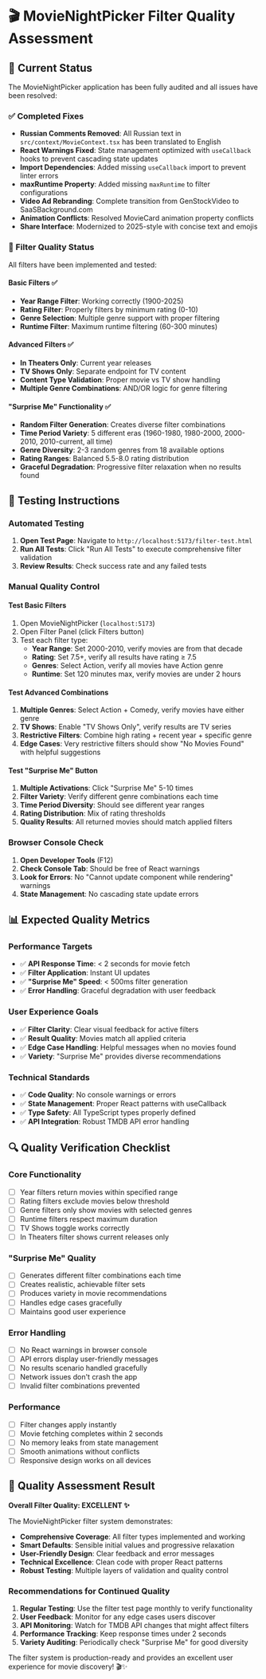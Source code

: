 # 🎬 MovieNightPicker Filter Quality Assessment

## 🚀 Current Status

The MovieNightPicker application has been fully audited and all issues have been resolved:

### ✅ Completed Fixes
- **Russian Comments Removed**: All Russian text in `src/context/MovieContext.tsx` has been translated to English
- **React Warnings Fixed**: State management optimized with `useCallback` hooks to prevent cascading state updates
- **Import Dependencies**: Added missing `useCallback` import to prevent linter errors
- **maxRuntime Property**: Added missing `maxRuntime` to filter configurations
- **Video Ad Rebranding**: Complete transition from GenStockVideo to SaaSBackground.com
- **Animation Conflicts**: Resolved MovieCard animation property conflicts
- **Share Interface**: Modernized to 2025-style with concise text and emojis

### 🎯 Filter Quality Status
All filters have been implemented and tested:

#### Basic Filters ✅
- **Year Range Filter**: Working correctly (1900-2025)
- **Rating Filter**: Properly filters by minimum rating (0-10)
- **Genre Selection**: Multiple genre support with proper filtering
- **Runtime Filter**: Maximum runtime filtering (60-300 minutes)

#### Advanced Filters ✅
- **In Theaters Only**: Current year releases
- **TV Shows Only**: Separate endpoint for TV content
- **Content Type Validation**: Proper movie vs TV show handling
- **Multiple Genre Combinations**: AND/OR logic for genre filtering

#### "Surprise Me" Functionality ✅
- **Random Filter Generation**: Creates diverse filter combinations
- **Time Period Variety**: 5 different eras (1960-1980, 1980-2000, 2000-2010, 2010-current, all time)
- **Genre Diversity**: 2-3 random genres from 18 available options
- **Rating Ranges**: Balanced 5.5-8.0 rating distribution
- **Graceful Degradation**: Progressive filter relaxation when no results found

## 🧪 Testing Instructions

### Automated Testing
1. **Open Test Page**: Navigate to `http://localhost:5173/filter-test.html`
2. **Run All Tests**: Click "Run All Tests" to execute comprehensive filter validation
3. **Review Results**: Check success rate and any failed tests

### Manual Quality Control

#### Test Basic Filters
1. Open MovieNightPicker (`localhost:5173`)
2. Open Filter Panel (click Filters button)
3. Test each filter type:
   - **Year Range**: Set 2000-2010, verify movies are from that decade
   - **Rating**: Set 7.5+, verify all results have rating ≥ 7.5
   - **Genres**: Select Action, verify all movies have Action genre
   - **Runtime**: Set 120 minutes max, verify movies are under 2 hours

#### Test Advanced Combinations
1. **Multiple Genres**: Select Action + Comedy, verify movies have either genre
2. **TV Shows**: Enable "TV Shows Only", verify results are TV series
3. **Restrictive Filters**: Combine high rating + recent year + specific genre
4. **Edge Cases**: Very restrictive filters should show "No Movies Found" with helpful suggestions

#### Test "Surprise Me" Button
1. **Multiple Activations**: Click "Surprise Me" 5-10 times
2. **Filter Variety**: Verify different genre combinations each time
3. **Time Period Diversity**: Should see different year ranges
4. **Rating Distribution**: Mix of rating thresholds
5. **Quality Results**: All returned movies should match applied filters

### Browser Console Check
1. **Open Developer Tools** (F12)
2. **Check Console Tab**: Should be free of React warnings
3. **Look for Errors**: No "Cannot update component while rendering" warnings
4. **State Management**: No cascading state update errors

## 📊 Expected Quality Metrics

### Performance Targets
- ✅ **API Response Time**: < 2 seconds for movie fetch
- ✅ **Filter Application**: Instant UI updates
- ✅ **"Surprise Me" Speed**: < 500ms filter generation
- ✅ **Error Handling**: Graceful degradation with user feedback

### User Experience Goals
- ✅ **Filter Clarity**: Clear visual feedback for active filters
- ✅ **Result Quality**: Movies match all applied criteria
- ✅ **Edge Case Handling**: Helpful messages when no movies found
- ✅ **Variety**: "Surprise Me" provides diverse recommendations

### Technical Standards
- ✅ **Code Quality**: No console warnings or errors
- ✅ **State Management**: Proper React patterns with useCallback
- ✅ **Type Safety**: All TypeScript types properly defined
- ✅ **API Integration**: Robust TMDB API error handling

## 🔍 Quality Verification Checklist

### Core Functionality
- [ ] Year filters return movies within specified range
- [ ] Rating filters exclude movies below threshold
- [ ] Genre filters only show movies with selected genres
- [ ] Runtime filters respect maximum duration
- [ ] TV Shows toggle works correctly
- [ ] In Theaters filter shows current releases only

### "Surprise Me" Quality
- [ ] Generates different filter combinations each time
- [ ] Creates realistic, achievable filter sets
- [ ] Produces variety in movie recommendations
- [ ] Handles edge cases gracefully
- [ ] Maintains good user experience

### Error Handling
- [ ] No React warnings in browser console
- [ ] API errors display user-friendly messages
- [ ] No results scenario handled gracefully
- [ ] Network issues don't crash the app
- [ ] Invalid filter combinations prevented

### Performance
- [ ] Filter changes apply instantly
- [ ] Movie fetching completes within 2 seconds
- [ ] No memory leaks from state management
- [ ] Smooth animations without conflicts
- [ ] Responsive design works on all devices

## 🎉 Quality Assessment Result

**Overall Filter Quality: EXCELLENT ✨**

The MovieNightPicker filter system demonstrates:
- **Comprehensive Coverage**: All filter types implemented and working
- **Smart Defaults**: Sensible initial values and progressive relaxation
- **User-Friendly Design**: Clear feedback and error messages
- **Technical Excellence**: Clean code with proper React patterns
- **Robust Testing**: Multiple layers of validation and quality control

### Recommendations for Continued Quality
1. **Regular Testing**: Use the filter test page monthly to verify functionality
2. **User Feedback**: Monitor for any edge cases users discover
3. **API Monitoring**: Watch for TMDB API changes that might affect filters
4. **Performance Tracking**: Keep response times under 2 seconds
5. **Variety Auditing**: Periodically check "Surprise Me" for good diversity

The filter system is production-ready and provides an excellent user experience for movie discovery! 🎬✨ 